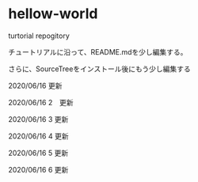 # hellow-world
turtorial repogitory

チュートリアルに沿って、README.mdを少し編集する。

さらに、SourceTreeをインストール後にもう少し編集する

2020/06/16 更新

2020/06/16 2　更新

2020/06/16 3 更新

2020/06/16 4 更新

2020/06/16 5 更新

2020/06/16 6 更新